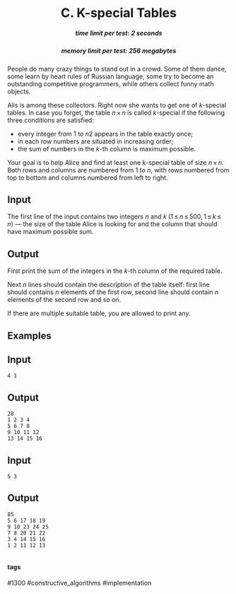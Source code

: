 <h1 style='text-align: center;'> C. K-special Tables</h1>

<h5 style='text-align: center;'>time limit per test: 2 seconds</h5>
<h5 style='text-align: center;'>memory limit per test: 256 megabytes</h5>

People do many crazy things to stand out in a crowd. Some of them dance, some learn by heart rules of Russian language, some try to become an outstanding competitive programmers, while others collect funny math objects.

Alis is among these collectors. Right now she wants to get one of *k*-special tables. In case you forget, the table *n* × *n* is called *k*-special if the following three conditions are satisfied:

* every integer from 1 to *n*2 appears in the table exactly once;
* in each row numbers are situated in increasing order;
* the sum of numbers in the *k*-th column is maximum possible.

Your goal is to help Alice and find at least one *k*-special table of size *n* × *n*. Both rows and columns are numbered from 1 to *n*, with rows numbered from top to bottom and columns numbered from left to right.

## Input

The first line of the input contains two integers *n* and *k* (1 ≤ *n* ≤ 500, 1 ≤ *k* ≤ *n*) — the size of the table Alice is looking for and the column that should have maximum possible sum.

## Output

First print the sum of the integers in the *k*-th column of the required table.

Next *n* lines should contain the description of the table itself: first line should contains *n* elements of the first row, second line should contain *n* elements of the second row and so on.

If there are multiple suitable table, you are allowed to print any.

## Examples

## Input


```
4 1  

```
## Output


```
28  
1 2 3 4  
5 6 7 8  
9 10 11 12  
13 14 15 16  

```
## Input


```
5 3  

```
## Output


```
85  
5 6 17 18 19  
9 10 23 24 25  
7 8 20 21 22  
3 4 14 15 16  
1 2 11 12 13  
  

```


#### tags 

#1300 #constructive_algorithms #implementation 
